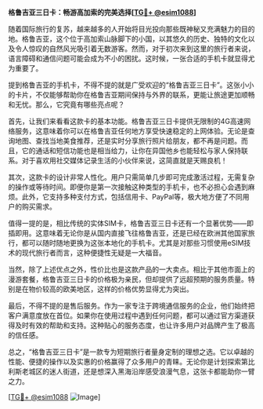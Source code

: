 **格鲁吉亚三日卡：畅游高加索的完美选择[[TG💪+ @esim1088](https://t.me/s/esim1088)]**

随着国际旅行的复苏，越来越多的人开始将目光投向那些既神秘又充满魅力的目的地。格鲁吉亚，这个位于高加索山脉脚下的小国，以其悠久的历史、独特的文化以及令人惊叹的自然风光吸引着无数游客。然而，对于初次来到这里的旅行者来说，语言障碍和通信问题可能会成为不小的困扰。这时候，一张合适的手机卡就显得尤为重要了。

提到格鲁吉亚的手机卡，不得不提的就是广受欢迎的“格鲁吉亚三日卡”。这张小小的卡片，不仅能够帮助你在格鲁吉亚期间保持与外界的联系，更能让旅途更加顺畅和无忧。那么，它究竟有哪些亮点呢？

首先，让我们来看看这款卡的基本功能。格鲁吉亚三日卡提供无限制的4G高速网络服务，这意味着你可以在格鲁吉亚任何地方享受快速稳定的上网体验。无论是查询地图、查找当地美食推荐，还是实时分享旅行照片给朋友，都不再是问题。而且，它的通话和短信功能也是相当给力，让你在异国他乡也能轻松与家人保持联系。对于喜欢用社交媒体记录生活的小伙伴来说，这简直就是天赐良机！

其次，这款卡的设计非常人性化。用户只需简单几步即可完成激活过程，无需复杂的操作或等待时间。即便你是第一次接触这种类型的手机卡，也不必担心会遇到麻烦。此外，它支持多种支付方式，包括信用卡、PayPal等，极大地方便了不同用户的购买需求。

值得一提的是，相比传统的实体SIM卡，格鲁吉亚三日卡还有一个显著优势——即插即用。这意味着无论你是从国内直接飞往格鲁吉亚，还是已经在欧洲其他国家旅行，都可以随时随地更换为这张本地化的手机卡。尤其是对那些习惯使用eSIM技术的现代旅行者而言，这种便捷性无疑是一大福音。

当然，除了上述优点之外，性价比也是这款产品的一大卖点。相比于其他市面上的漫游套餐，格鲁吉亚三日卡的价格极为亲民，但却提供了远超预期的服务质量。特别是在物价较高的欧美地区，这样的价格优势显得尤为突出。

最后，不得不提的是售后服务。作为一家专注于跨境通信服务的企业，他们始终把客户满意度放在首位。如果你在使用过程中遇到任何问题，都可以通过官方渠道获得及时有效的帮助和支持。这种贴心的服务态度，也让许多用户对品牌产生了极高的信任感。

总之，“格鲁吉亚三日卡”是一款专为短期旅行者量身定制的理想之选。它以卓越的性能、便捷的操作以及实惠的价格赢得了众多用户的青睐。无论你是计划探索第比利斯老城区的迷人街道，还是想深入黑海沿岸感受浪漫气息，这张卡都能助你一臂之力。

[[TG💪+ @esim1088](https://t.me/s/esim1088) ![Image](https://i.postimg.cc/4NQfJmqS/Snipaste-2025-05-13-00-14-12.png)]